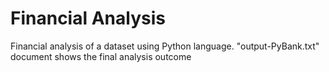 # Financial Analysis

Financial analysis of a dataset using Python language. "output-PyBank.txt" document shows the final analysis outcome
